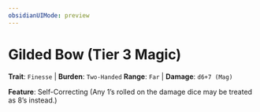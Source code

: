 ```yaml
---
obsidianUIMode: preview
---
```

# Gilded Bow (Tier 3 Magic)

**Trait**: `Finesse` | **Burden**: `Two-Handed`
**Range**: `Far` | **Damage**: `d6+7 (Mag)`

**Feature**: Self-Correcting (Any 1’s rolled on the damage dice may be treated as 8’s instead.)
